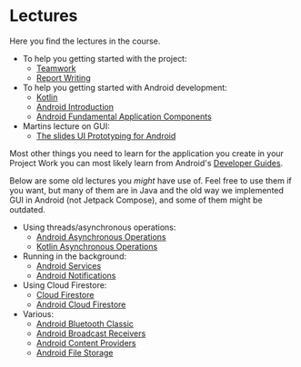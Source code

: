# Lectures
Here you find the lectures in the course.

* To help you getting started with the project:
	* [Teamwork](../../lectures/teamwork/)
	* [Report Writing](../../lectures/report-writing/)
* To help you getting started with Android development:
	* [Kotlin](../../lectures/kotlin/)
	* [Android Introduction](../../lectures/android-introduction/)
	* [Android Fundamental Application Components](../../lectures/android-fundamental-application-components/)
* Martins lecture on GUI:
	* [The slides UI Prototyping for Android](https://ju.instructure.com/files/1121481/download?download_frd=1)

Most other things you need to learn for the application you create in your Project Work you can most likely learn from Android's [Developer Guides](https://developer.android.com/guide).

Below are some old lectures you *might* have use of. Feel free to use them if you want, but many of them are in Java and the old way we implemented GUI in Android (not Jetpack Compose), and some of them might be outdated.

* Using threads/asynchronous operations:
	* [Android Asynchronous Operations](../../lectures/android-asynchronous-operations/)
	* [Kotlin Asynchronous Operations](../../lectures/kotlin-asynchronous-operations/)
* Running in the background:
	* [Android Services](../../lectures/android-services/)
	* [Android Notifications](../../lectures/android-notifications/)
* Using Cloud Firestore:
	* [Cloud Firestore](../../lectures/cloud-firestore/)
	* [Android Cloud Firestore](../../lectures/android-cloud-firestore/)
* Various:
	* [Android Bluetooth Classic](../../lectures/android-bluetooth-classic/)
	* [Android Broadcast Receivers](../../lectures/android-broadcast-receivers/)
	* [Android Content Providers](../../lectures/android-content-providers/)
	* [Android File Storage](../../lectures/android-file-storage/)




<!--



Added at start of Course Week 3:


* Martins Design Lecture:
	* [Recording](https://ju.instructure.com/courses/4825/pages/recordings?module_item_id=166072)
	* [Slides](https://ju.instructure.com/files/726278/download?download_frd=1)
	* [Marvel App](https://marvelapp.com/) (don't forget to checkout their [templates](https://marvelapp.com/sketchpad))
	* [Design Patterns at UI Patterns](https://ui-patterns.com/patterns)
	* [Material Design 3](https://m3.material.io/)
	* [Adobe Color](https://color.adobe.com)





* [Android App Bar](../../lectures/android-app-bar/)
* [Android Permissions](../../lectures/android-permissions/)
* [Android Conditional Resources](../../lectures/android-conditional-resources/)
* [Android CoordinatorLayout](../../lectures/android-coordinator-layout/)
* [Android Backward Compatible](../../lectures/android-backward-compatible/)

Added Course Week 2:

* [Android Backward Compatible](../../lectures/android-backward-compatible/)
* [Martin's Design Lecture #1](https://ju.instructure.com/courses/3421/pages/tutorial-recordings?module_item_id=78645)

<div v-if="false">

* [Android GPS](../../lectures/android-gps/)
* [Android Scheduling](../../lectures/android-scheduling/)
* [Android Content Providers](../../lectures/android-content-providers/)
* [Android File System](../../lectures/android-file-system/)
* [Android Sensors](../../lectures/android-sensors/)
* Android 
* [Android Menus](../../lectures/android-menus/)
* [Android Activities](../../lectures/android-activities/)

* [Android Views and Layouts](../../lectures/android-views-and-layouts/)
* [Android Linear Layouts](../../lectures/android-linear-layout/)
* [Android Constraint Layouts](../../lectures/android-constraint-layout/)
* [Android ListView](../../lectures/android-list-view/)* [Android Runtime Configuration Changes](../../lectures/android-runtime-configuration-changes/)
* [Android Fragment](../../lectures/android-fragments/)
* [Android ViewModel](../../lectures/android-view-model/)
* [Android Bottom Navigation View and Drawer Layout](../../lectures/android-bottom-navigation-view-and-drawer-layout/)
* [Android Dialogs](../../lectures/android-dialogs/)
* [Android RecyclerView](../../lectures/android-recycler-view/)
</div>

-->
